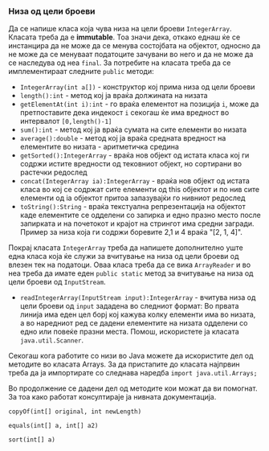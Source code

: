 ### Низа од цели броеви

Да се напише класа која чува низа на цели броеви `IntegerArray`. Класата треба да е **immutable**. Тоа значи дека,
откако еднаш ќе се инстанцира да не може да се менува состојбата на објектот, односно да не може да се менуваат
податоците зачувани во него и да не може да се наследува од неа `final`. За потребите на класата треба да се
имплементираат следните `public` методи:

- `IntegerArray(int a[])` - конструктор кој прима низа од цели броеви
- `length():int` - метод кој ја враќа должината на низата
- `getElementAt(int i):int` - го враќа елементот на позиција `i`, може да претпоставите дека индекост `i` секогаш ќе има
  вредност во интервалот `[0,length()-1]`
- `sum():int` - метод кој ја враќа сумата на сите елемeнти во низата
- `average():double` - метод кој ја враќа средната вредност на елементите во низата - аритметичка средина
- `getSorted():IntegerArray` - враќа нов објект од истата класа кој ги содржи истите вредности од тековниот објект, но
  сортирани во растечки редослед
- `concat(IntegerArray ia):IntegerArray` - враќа нов објект од истата класа во кој се содржат сите елементи од this
  објектот и по нив сите елементи од ia објектот притоа запазувајќи го нивниот редослед
- `toString():String` - враќа текстуална репрезентација на објектот каде елементите се одделени со запиркa и едно празно
  место после запирката и на почетокот и крајот на стрингот има средни загради. Пример за низа која ги содржи боревите
  2,1 и 4 враќа "[2, 1, 4]".

Покрај класата `IntegerArray` треба да напишете дополнително уште една класа која ќе служи за вчитување на низа од цели
броеви од влезен тек на податоци. Оваа класа треба да се вика `ArrayReader` и во неа треба да имате еден `public static`
метод за вчитување на низа од цели броеви од `InputStream`.

- `readIntegerArray(InputStream input):IntegerArray` - вчитува низа од цели броеви од `input` зададена во следниот
  формат: Во првата линија има еден цел борј кој кажува колку елементи има во низата, а во наредниот ред се дадени
  елементите на низата одделени со едно или повеќе празни места. Помош, искористете ја класата `java.util.Scanner`.

Секогаш кога работите со низи во Java можете да искористите дел од методите во класата Arrays. За да пристапите до
класата најпрвин треба да ја импортирате со следнава наредба `import java.util.Arrays;`

Во продолжение се дадени дел од методите кои можат да ви помогнат. За тоа како работат консултираје ја нивната
документација.

`copyOf(int[] original, int newLength)`

`equals(int[] a, int[] a2)`

`sort(int[] a)`